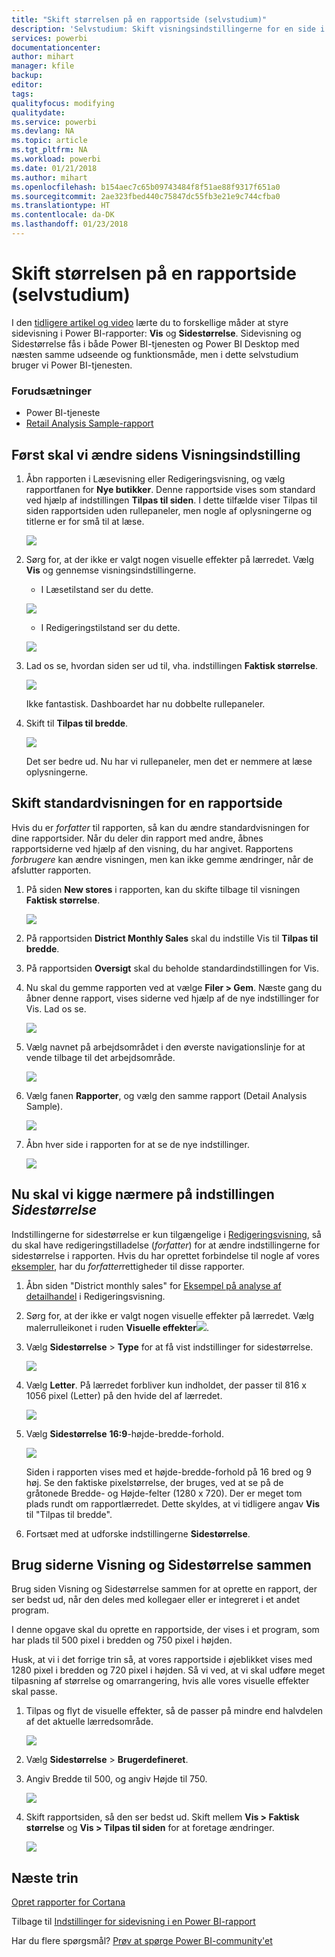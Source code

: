 ```yaml
---
title: "Skift størrelsen på en rapportside (selvstudium)"
description: 'Selvstudium: Skift visningsindstillingerne for en side i en Power BI-rapport'
services: powerbi
documentationcenter: 
author: mihart
manager: kfile
backup: 
editor: 
tags: 
qualityfocus: modifying
qualitydate: 
ms.service: powerbi
ms.devlang: NA
ms.topic: article
ms.tgt_pltfrm: NA
ms.workload: powerbi
ms.date: 01/21/2018
ms.author: mihart
ms.openlocfilehash: b154aec7c65b09743484f8f51ae88f9317f651a0
ms.sourcegitcommit: 2ae323fbed440c75847dc55fb3e21e9c744cfba0
ms.translationtype: HT
ms.contentlocale: da-DK
ms.lasthandoff: 01/23/2018
---
```

# <a name="change-the-size-of-a-report-page-tutorial"></a>Skift størrelsen på en rapportside (selvstudium)
I den [tidligere artikel og video](power-bi-report-display-settings.md) lærte du to forskellige måder at styre sidevisning i Power BI-rapporter: **Vis** og **Sidestørrelse**. Sidevisning og Sidestørrelse fås i både Power BI-tjenesten og Power BI Desktop med næsten samme udseende og funktionsmåde, men i dette selvstudium bruger vi Power BI-tjenesten. 

### <a name="prerequisites"></a>Forudsætninger
- Power BI-tjeneste   
- [Retail Analysis Sample-rapport](samples-retail-analysis.md)

## <a name="first-lets-change-the-page-view-setting"></a>Først skal vi ændre sidens Visningsindstilling

1. Åbn rapporten i Læsevisning eller Redigeringsvisning, og vælg rapportfanen for **Nye butikker**. Denne rapportside vises som standard ved hjælp af indstillingen **Tilpas til siden**.  I dette tilfælde viser Tilpas til siden rapportsiden uden rullepaneler, men nogle af oplysningerne og titlerne er for små til at læse.
   
   ![](media/power-bi-change-report-display-settings/pbi_fit_to_page.png)
2. Sørg for, at der ikke er valgt nogen visuelle effekter på lærredet. Vælg **Vis** og gennemse visningsindstillingerne.

    * I Læsetilstand ser du dette.
  
     ![](media/power-bi-change-report-display-settings/power-bi-page-view-menu-new.png)
    * I Redigeringstilstand ser du dette.
  
    ![](media/power-bi-change-report-display-settings/power-bi-view-editing-view.png)

1. Lad os se, hvordan siden ser ud til, vha. indstillingen **Faktisk størrelse**.
   
   ![](media/power-bi-change-report-display-settings/power-bi-actal-size2.png)
   
   Ikke fantastisk. Dashboardet har nu dobbelte rullepaneler.
2. Skift til **Tilpas til bredde**.
   
   ![](media/power-bi-change-report-display-settings/pbi_fit_to_width.png)
   
   Det ser bedre ud. Nu har vi rullepaneler, men det er nemmere at læse oplysningerne.

## <a name="change-the-default-view-for-a-report-page"></a>Skift standardvisningen for en rapportside
Hvis du er *forfatter* til rapporten, så kan du ændre standardvisningen for dine rapportsider. Når du deler din rapport med andre, åbnes rapportsiderne ved hjælp af den visning, du har angivet. Rapportens *forbrugere* kan ændre visningen, men kan ikke gemme ændringer, når de afslutter rapporten.

1. På siden **New stores** i rapporten, kan du skifte tilbage til visningen **Faktisk størrelse**.
   
   ![](media/power-bi-change-report-display-settings/power-bi-actual-size.png)

2. På rapportsiden **District Monthly Sales** skal du indstille Vis til **Tilpas til bredde**.

3. På rapportsiden **Oversigt** skal du beholde standardindstillingen for Vis.

4. Nu skal du gemme rapporten ved at vælge **Filer > Gem**. Næste gang du åbner denne rapport, vises siderne ved hjælp af de nye indstillinger for Vis. Lad os se.
   
   ![](media/power-bi-change-report-display-settings/power-bi-save.png)
3. Vælg navnet på arbejdsområdet i den øverste navigationslinje for at vende tilbage til det arbejdsområde.  
   
   ![](media/power-bi-change-report-display-settings/power-bi-my-workspace.png)
4. Vælg fanen **Rapporter**, og vælg den samme rapport (Detail Analysis Sample).
   
    ![](media/power-bi-change-report-display-settings/power-bi-new-report2.png)
5. Åbn hver side i rapporten for at se de nye indstillinger.
   
   ![](media/power-bi-change-report-display-settings/power-bi-page-view.gif)

## <a name="now-lets-explore-the-page-size-setting"></a>Nu skal vi kigge nærmere på indstillingen *Sidestørrelse*
Indstillingerne for sidestørrelse er kun tilgængelige i [Redigeringsvisning](service-interact-with-a-report-in-editing-view.md), så du skal have redigeringstilladelse (*forfatter*) for at ændre indstillingerne for sidestørrelse i rapporten. Hvis du har oprettet forbindelse til nogle af vores [eksempler](sample-datasets.md), har du *forfatter*rettigheder til disse rapporter.

1. Åbn siden "District monthly sales" for [Eksempel på analyse af detailhandel](sample-retail-analysis.md) i Redigeringsvisning.
2. Sørg for, at der ikke er valgt nogen visuelle effekter på lærredet.  Vælg malerrulleikonet i ruden **Visuelle effekter**![](media/power-bi-change-report-display-settings/power-bi-paintroller.png).
3. Vælg **Sidestørrelse** &gt; **Type** for at få vist indstillinger for sidestørrelse.
   
   ![](media/power-bi-change-report-display-settings/power-bi-page-size-menu-new.png)
4. Vælg **Letter**.  På lærredet forbliver kun indholdet, der passer til 816 x 1056 pixel (Letter) på den hvide del af lærredet.
   
   ![](media/power-bi-change-report-display-settings/power-bi-letter-new.png)
5. Vælg **Sidestørrelse** **16:9**-højde-bredde-forhold.
   
   ![](media/power-bi-change-report-display-settings/power-bi-16-to-9-new.png)
   
   Siden i rapporten vises med et højde-bredde-forhold på 16 bred og 9 høj. Se den faktiske pixelstørrelse, der bruges, ved at se på de gråtonede Bredde- og Højde-felter (1280 x 720). Der er meget tom plads rundt om rapportlærredet. Dette skyldes, at vi tidligere angav **Vis** til "Tilpas til bredde".
7. Fortsæt med at udforske indstillingerne **Sidestørrelse**.

## <a name="use-page-view-and-page-size-together"></a>Brug siderne Visning og Sidestørrelse sammen
Brug siden Visning og Sidestørrelse sammen for at oprette en rapport, der ser bedst ud, når den deles med kollegaer eller er integreret i et andet program.

I denne opgave skal du oprette en rapportside, der vises i et program, som har plads til 500 pixel i bredden og 750 pixel i højden.

Husk, at vi i det forrige trin så, at vores rapportside i øjeblikket vises med 1280 pixel i bredden og 720 pixel i højden. Så vi ved, at vi skal udføre meget tilpasning af størrelse og omarrangering, hvis alle vores visuelle effekter skal passe.

1. Tilpas og flyt de visuelle effekter, så de passer på mindre end halvdelen af det aktuelle lærredsområde.
   
    ![](media/power-bi-change-report-display-settings/power-bi-custom-view.gif)
2. Vælg **Sidestørrelse** &gt; **Brugerdefineret**.
3. Angiv Bredde til 500, og angiv Højde til 750.
   
    ![](media/power-bi-change-report-display-settings/power-bi-custom-new.png)
4. Skift rapportsiden, så den ser bedst ud. Skift mellem **Vis > Faktisk størrelse** og **Vis > Tilpas til siden** for at foretage ændringer.
   
    ![](media/power-bi-change-report-display-settings/power-bi-final-new.png)

## <a name="next-steps"></a>Næste trin
[Opret rapporter for Cortana](service-cortana-answer-cards.md)

Tilbage til [Indstillinger for sidevisning i en Power BI-rapport](power-bi-report-display-settings.md)

Har du flere spørgsmål? [Prøv at spørge Power BI-community'et](http://community.powerbi.com/)

